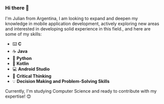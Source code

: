 ### Hi there 👋

 I'm Julian from Argentina, I am looking to expand and deepen my knowledge in mobile application development, actively exploring new areas and interested in developing solid experience in this field., and here are some of my skills:

- ⌨️ **C**
- ☕️ **Java**
- 🐍 **Python**
- 🤖 **Kotlin**
- 💻 **Android Studio**
- 🧠 **Critical Thinking**
- 💡 **Decision Making and Problem-Solving Skills**

Currently, I'm studying Computer Science and ready to contribute with my expertise! 😊
